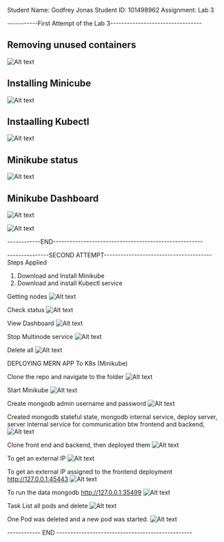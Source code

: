 Student Name: Godfrey Jonas
Student ID: 101498962
Assignment: Lab 3

-----------First Attempt of the Lab 3---------------------------------
## Removing unused containers
![Alt text](1.png)

## Installing Minicube
![Alt text](2.png)

## Instaalling Kubectl
![Alt text](3.png)

## Minikube status
![Alt text](4.png)

## Minikube Dashboard
![Alt text](Dashboard.png)

![Alt text](image.png)

------------END------------------------------------------------------

---------------SECOND ATTEMPT---------------------------------------
Steps Applied

1. Download and Install Minikube
2. Download and install Kubectl service

Getting nodes
![Alt text](image-1.png)

Check status
![Alt text](image-2.png)

View Dashboard
![Alt text](image-3.png)

Stop Multinode service
![Alt text](image-4.png)

Delete all
![Alt text](image-5.png)


DEPLOYING MERN APP To K8s (Minikube)

Clone the repo and navigate to the folder
![Alt text](image-6.png)

Start Minikube
![Alt text](image-7.png)

Create mongodb admin username and password
![Alt text](image-8.png)

Created mongodb stateful state, mongodb internal service, deploy server, server internal service for communication btw frontend and backend,
![Alt text](image-9.png)

Clone front end and backend, then deployed them
![Alt text](image-10.png)

To get an external IP
![Alt text](image-11.png)

To get an external IP assigned to the frontend deployment
http://127.0.0.1:45443
![Alt text](image-12.png)

To run the data mongodb
http://127.0.0.1:35499
![Alt text](image-13.png)

Task
List all pods and delete
![Alt text](image-14.png)

One Pod was deleted and a new pod was started.
![Alt text](image-15.png)

------------ END -------------------------------------------------